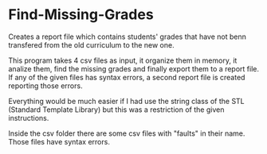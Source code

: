 # Find-Missing-Grades
Creates a report file which contains students' grades that have not benn transfered from the old curriculum to the new one.

This program takes 4 csv files as input, it organize them in memory, it analize them, find the missing grades and finally export them to a report file. If any of the given files has syntax errors, a second report file is created reporting those errors.

Everything would be much easier if I had use the string class of the STL (Standard Template Library) but this was a restriction of the given instructions.

Inside the csv folder there are some csv files with "faults" in their name. Those files have syntax errors.
